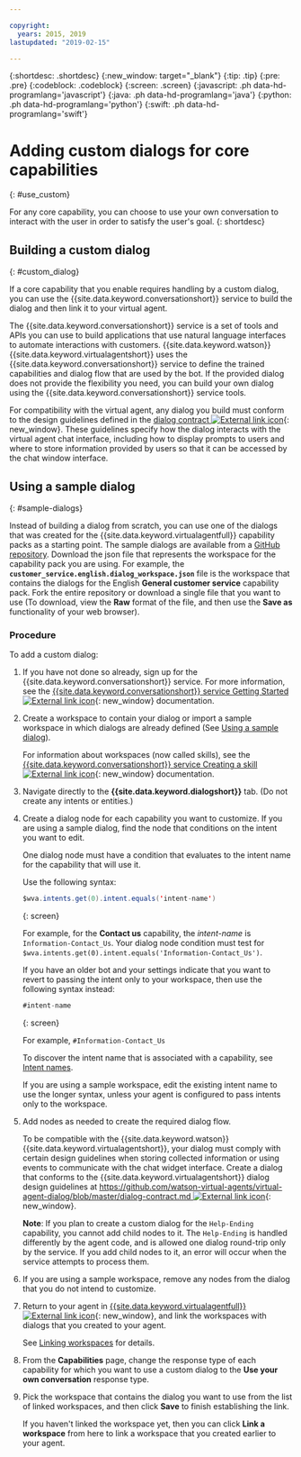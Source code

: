 ```yaml
---

copyright:
  years: 2015, 2019
lastupdated: "2019-02-15"

---
```


{:shortdesc: .shortdesc}
{:new_window: target="_blank"}
{:tip: .tip}
{:pre: .pre}
{:codeblock: .codeblock}
{:screen: .screen}
{:javascript: .ph data-hd-programlang='javascript'}
{:java: .ph data-hd-programlang='java'}
{:python: .ph data-hd-programlang='python'}
{:swift: .ph data-hd-programlang='swift'}

# Adding custom dialogs for core capabilities
{: #use_custom}

For any core capability, you can choose to use your own conversation to interact with the user in order to satisfy the user's goal.
{: shortdesc}

## Building a custom dialog
{: #custom_dialog}

If a core capability that you enable requires handling by a custom dialog, you can use the {{site.data.keyword.conversationshort}} service to build the dialog and then link it to your virtual agent.

The {{site.data.keyword.conversationshort}} service is a set of tools and APIs you can use to build applications that use natural language interfaces to automate interactions with customers. {{site.data.keyword.watson}} {{site.data.keyword.virtualagentshort}} uses the {{site.data.keyword.conversationshort}} service to define the trained capabilities and dialog flow that are used by the bot. If the provided dialog does not provide the flexibility you need, you can build your own dialog using the {{site.data.keyword.conversationshort}} service tools.

For compatibility with the virtual agent, any dialog you build must conform to the design guidelines defined in the [dialog contract ![External link icon](../../icons/launch-glyph.svg "External link icon")](https://github.com/watson-virtual-agents/virtual-agent-dialog/blob/master/dialog-contract.md){: new_window}. These guidelines specify how the dialog interacts with the virtual agent chat interface, including how to display prompts to users and where to store information provided by users so that it can be accessed by the chat window interface.

## Using a sample dialog
{: #sample-dialogs}

Instead of building a dialog from scratch, you can use one of the dialogs that was created for the {{site.data.keyword.virtualagentfull}} capability packs as a starting point. The sample dialogs are available from a [GitHub repository](https://github.com/watson-virtual-agents/virtual-agent-dialog/tree/master/sample_dialogs). Download the json file that represents the workspace for the capability pack you are using. For example, the **`customer_service.english.dialog_workspace.json`** file is the workspace that contains the dialogs for the English **General customer service** capability pack. Fork the entire repository or download a single file that you want to use (To download, view the **Raw** format of the file, and then use the **Save as** functionality of your web browser).

### Procedure

To add a custom dialog:

1.  If you have not done so already, sign up for the {{site.data.keyword.conversationshort}} service. For more information, see the [{{site.data.keyword.conversationshort}} service Getting Started ![External link icon](../../icons/launch-glyph.svg "External link icon")](/docs/services/assistant/getting-started.html){: new_window} documentation.
1.  Create a workspace to contain your dialog or import a sample workspace in which dialogs are already defined (See [Using a sample dialog](/docs/services/virtual-agent/add-custom-dialog.html#sample-dialogs)).

    For information about workspaces (now called skills), see the [{{site.data.keyword.conversationshort}} service Creating a skill ![External link icon](../../icons/launch-glyph.svg "External link icon")](/docs/services/assistant/skill-add.html){: new_window} documentation.

1.  Navigate directly to the **{{site.data.keyword.dialogshort}}** tab. (Do not create any intents or entities.)
1.  Create a dialog node for each capability you want to customize. If you are using a sample dialog, find the node that conditions on the intent you want to edit.

    One dialog node must have a condition that evaluates to the intent name for the capability that will use it.

    Use the following syntax:

    ```java
    $wva.intents.get(0).intent.equals('intent-name')
    ```
    {: screen}

    For example, for the **Contact us** capability, the *intent-name* is `Information-Contact_Us`. Your dialog node condition must test for `$wva.intents.get(0).intent.equals('Information-Contact_Us')`.

    If you have an older bot and your settings indicate that you want to revert to passing the intent only to your workspace, then use the following syntax instead:

    ```java
    #intent-name
    ```
    {: screen}

    For example, `#Information-Contact_Us`

    To discover the intent name that is associated with a capability, see [Intent names](/docs/services/virtual-agent/intent_codenames.html).

    If you are using a sample workspace, edit the existing intent name to use the longer syntax, unless your agent is configured to pass intents only to the workspace.

1.  Add nodes as needed to create the required dialog flow.

    To be compatible with the {{site.data.keyword.watson}} {{site.data.keyword.virtualagentshort}}, your dialog must comply with certain design guidelines when storing collected information or using events to communicate with the chat widget interface. Create a dialog that conforms to the {{site.data.keyword.virtualagentshort}} dialog design guidelines at [https://github.com/watson-virtual-agents/virtual-agent-dialog/blob/master/dialog-contract.md ![External link icon](../../icons/launch-glyph.svg "External link icon")](https://github.com/watson-virtual-agents/virtual-agent-dialog/blob/master/dialog-contract.md){: new_window}.

    **Note**: If you plan to create a custom dialog for the `Help-Ending` capability, you cannot add child nodes to it. The `Help-Ending` is handled differently by the agent code, and is allowed one dialog round-trip only by the service. If you add child nodes to it, an error will occur when the service attempts to process them.

1.  If you are using a sample workspace, remove any nodes from the dialog that you do not intend to customize.

1.  Return to your agent in [{{site.data.keyword.virtualagentfull}} ![External link icon](../../icons/launch-glyph.svg "External link icon")](https://virtual-agent.watson.ibm.com){: new_window}, and link the workspaces with dialogs that you created to your agent.

    See [Linking workspaces](/docs/services/virtual-agent/link_workspace.html) for details.

1.  From the **Capabilities** page, change the response type of each capability for which you want to use a custom dialog to the **Use your own conversation** response type.
1.  Pick the workspace that contains the dialog you want to use from the list of linked workspaces, and then click **Save** to finish establishing the link.

    If you haven't linked the workspace yet, then you can click **Link a workspace** from here to link a workspace that you created earlier to your agent.
